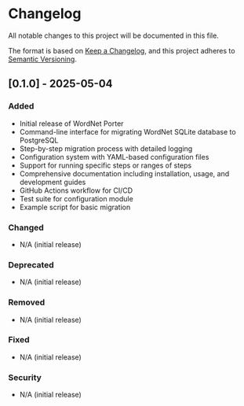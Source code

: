 # Changelog

All notable changes to this project will be documented in this file.

The format is based on [Keep a Changelog](https://keepachangelog.com/en/1.0.0/),
and this project adheres to [Semantic Versioning](https://semver.org/spec/v2.0.0.html).

## [0.1.0] - 2025-05-04

### Added
- Initial release of WordNet Porter
- Command-line interface for migrating WordNet SQLite database to PostgreSQL
- Step-by-step migration process with detailed logging
- Configuration system with YAML-based configuration files
- Support for running specific steps or ranges of steps
- Comprehensive documentation including installation, usage, and development guides
- GitHub Actions workflow for CI/CD
- Test suite for configuration module
- Example script for basic migration

### Changed
- N/A (initial release)

### Deprecated
- N/A (initial release)

### Removed
- N/A (initial release)

### Fixed
- N/A (initial release)

### Security
- N/A (initial release)
